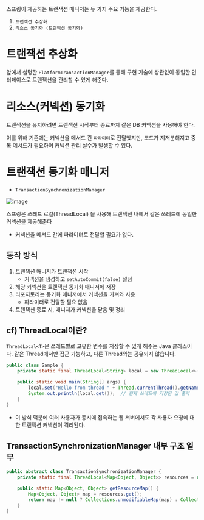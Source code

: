 스프링이 제공하는 트랜잭션 매니저는 두 가지 주요 기능을 제공한다.

1. `트랜잭션 추상화`
2. `리소스 동기화 (트랜잭션 동기화)` 

# 트랜잭션 추상화

앞에서 설명한 `PlatformTransactionManager`를 통해 구현 기술에 상관없이 동일한 인터페이스로 트랜잭션을 관리할 수 있게 해준다.

# 리소스(커넥션) 동기화

트랜잭션을 유지하려면 트랜잭션 시작부터 종료까지 같은 DB 커넥션을 사용해야 한다. 

이를 위해 기존에는 커넥션을 메서드 간 `파라미터`로 전달했지만, 코드가 지저분해지고 중복 메서드가 필요하며 커넥션 관리 실수가 발생할 수 있다.

# 트랜잭션 동기화 매니저

- `TransactionSynchronizationManager`

![image](https://github.com/user-attachments/assets/917babb4-a24a-45c0-a9cd-885dd60072bc)


스프링은 쓰레드 로컬(ThreadLocal) 을 사용해 트랜잭션 내에서 같은 쓰레드에 동일한 커넥션을 제공해준다

- 커넥션을 메서드 간에 파라미터로 전달할 필요가 없다.

## 동작 방식

1. 트랜잭션 매니저가 트랜잭션 시작
    - 커넥션을 생성하고 `setAutoCommit(false)` 설정
2. 해당 커넥션을 트랜잭션 동기화 매니저에 저장
3. 리포지토리는 동기화 매니저에서 커넥션을 가져와 사용
    - 파라미터로 전달할 필요 없음
4. 트랜잭션 종료 시, 매니저가 커넥션을 닫음 및 정리

## cf) ThreadLocal이란?

`ThreadLocal<T>`은 쓰레드별로 고유한 변수를 저장할 수 있게 해주는 Java 클래스이다. 같은 Thread에서만 접근 가능하고, 다른 Thread와는 공유되지 않습니다.

```java
public class Sample {
    private static final ThreadLocal<String> local = new ThreadLocal<>();

    public static void main(String[] args) {
        local.set("Hello from thread " + Thread.currentThread().getName());
        System.out.println(local.get());  // 현재 쓰레드에 저장된 값 출력
    }
}

```

- 이 방식 덕분에 여러 사용자가 동시에 접속하는 웹 서버에서도 각 사용자 요청에 대한 트랜잭션 커넥션이 격리된다.

## TransactionSynchronizationManager 내부 구조 일부

```java
public abstract class TransactionSynchronizationManager {
    private static final ThreadLocal<Map<Object, Object>> resources = new NamedThreadLocal<>("Transactional resources");

    public static Map<Object, Object> getResourceMap() {
        Map<Object, Object> map = resources.get();
        return map != null ? Collections.unmodifiableMap(map) : Collections.emptyMap();
    }
}
```
